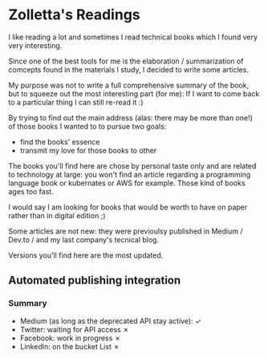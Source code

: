 # Zolletta's Readings


I like reading a lot and sometimes I read technical books which I found very very interesting. 

Since one of the best tools for me is the elaboration / summarization of comcepts found in the materials I study, I decided to write some articles.

My purpose was not to write a full comprehensive summary of the book, but to squeeze out the most interesting part (for me): If I want to come back to a particular thing I can still re-read it :)

By trying to find out the main address (alas: there may be more than one!) of those books I wanted to to pursue two goals:

- find the books' essence
- transmit my love for those books to other 

The books you'll find here are chose by personal taste only and are related to technology at large: you won't find an article regarding a programming language book or kubernates or AWS for example. Those kind of books ages too fast.

I would say I am looking for books that would be worth to have on paper rather than in digital edition ;)


Some articles are not new: they were previoulsy published in Medium / Dev.to / and my last company's tecnical blog.

Versions you'll find here are the most updated.

## Automated publishing integration

### Summary

- Medium (as long as the deprecated API stay active): ✓
- Twitter: waiting for API access ✗
- Facebook: work in progress ✗
- LinkedIn: on the bucket List ✗

